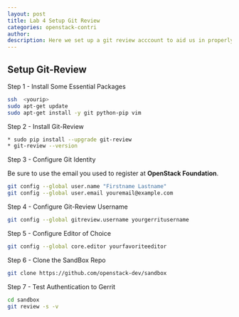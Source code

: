 ```yaml
---
layout: post
title: Lab 4 Setup Git Review
categories: openstack-contri
author: 
description: Here we set up a git review acccount to aid us in properly submitting bug fixes.
---
```


## Setup Git-Review

Step 1 - Install Some Essential Packages

```sh
ssh  <yourip>
sudo apt-get update
sudo apt-get install -y git python-pip vim
```

Step 2 - Install Git-Review

```sh
* sudo pip install --upgrade git-review
* git-review --version
```

Step 3 - Configure Git Identity

Be sure to use the email you used to register at __OpenStack Foundation__.
```sh
git config --global user.name "Firstname Lastname"
git config --global user.email youremail@example.com
```

Step 4 - Configure Git-Review Username

```sh
git config --global gitreview.username yourgerritusername
```

Step 5 - Configure Editor of Choice

```sh
git config --global core.editor yourfavoriteeditor
```

Step 6 - Clone the SandBox Repo

```sh
git clone https://github.com/openstack-dev/sandbox
```

Step 7 - Test Authentication to Gerrit

```sh
cd sandbox
git review -s -v
```
